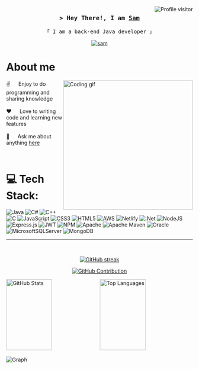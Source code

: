 <a href="https://komarev.com/ghpvc/?username=echomaverick">
  <img align="right" src="https://komarev.com/ghpvc/?username=echomaverick&label=Visitors&color=0e75b6&style=flat" alt="Profile visitor" />
</a>

<h3 align="center">
        <samp>&gt; Hey There!, I am
                <b><a target="_blank" href="https://samueldervishi.vercel.app">Sam</a></b>
        </samp>
</h3>


<p align="center"> 
  <samp>
    「 I am a back-end Java developer 」
  </samp>
</p>

<p align="center">
 <a href="https://samueldervishi.vercel.app" target="blank">
  <img src="https://img.shields.io/badge/Website-DC143C?style=for-the-badge&logo=medium&logoColor=white" alt="sam" />
 </a>
</p>

<!-- About Section -->
 # About me
 
<p>
 <img align="right" width="350" src="/assets/programmer.gif" alt="Coding gif" />
  
 ✌️ &emsp; Enjoy to do programming and sharing knowledge <br/><br/>
 ❤️ &emsp; Love to writing code and learning new features<br/><br/>
 💬 &emsp; Ask me about anything [here](https://github.com/echomaverick/echomaverick/issues)
</p>
<br/>

# 💻 Tech Stack:
![Java](https://img.shields.io/badge/java-%23ED8B00.svg?style=for-the-badge&logo=openjdk&logoColor=white) ![C#](https://img.shields.io/badge/c%23-%23239120.svg?style=for-the-badge&logo=csharp&logoColor=white) ![C++](https://img.shields.io/badge/c++-%2300599C.svg?style=for-the-badge&logo=c%2B%2B&logoColor=white) ![C](https://img.shields.io/badge/c-%2300599C.svg?style=for-the-badge&logo=c&logoColor=white) ![JavaScript](https://img.shields.io/badge/javascript-%23323330.svg?style=for-the-badge&logo=javascript&logoColor=%23F7DF1E) ![CSS3](https://img.shields.io/badge/css3-%231572B6.svg?style=for-the-badge&logo=css3&logoColor=white) ![HTML5](https://img.shields.io/badge/html5-%23E34F26.svg?style=for-the-badge&logo=html5&logoColor=white) ![AWS](https://img.shields.io/badge/AWS-%23FF9900.svg?style=for-the-badge&logo=amazon-aws&logoColor=white) ![Netlify](https://img.shields.io/badge/netlify-%23000000.svg?style=for-the-badge&logo=netlify&logoColor=#00C7B7) ![.Net](https://img.shields.io/badge/.NET-5C2D91?style=for-the-badge&logo=.net&logoColor=white) ![NodeJS](https://img.shields.io/badge/node.js-6DA55F?style=for-the-badge&logo=node.js&logoColor=white) ![Express.js](https://img.shields.io/badge/express.js-%23404d59.svg?style=for-the-badge&logo=express&logoColor=%2361DAFB) ![JWT](https://img.shields.io/badge/JWT-black?style=for-the-badge&logo=JSON%20web%20tokens) ![NPM](https://img.shields.io/badge/NPM-%23CB3837.svg?style=for-the-badge&logo=npm&logoColor=white) ![Apache](https://img.shields.io/badge/apache-%23D42029.svg?style=for-the-badge&logo=apache&logoColor=white) ![Apache Maven](https://img.shields.io/badge/Apache%20Maven-C71A36?style=for-the-badge&logo=Apache%20Maven&logoColor=white) ![Oracle](https://img.shields.io/badge/Oracle-F80000?style=for-the-badge&logo=oracle&logoColor=white) ![MicrosoftSQLServer](https://img.shields.io/badge/Microsoft%20SQL%20Server-CC2927?style=for-the-badge&logo=microsoft%20sql%20server&logoColor=white) ![MongoDB](https://img.shields.io/badge/MongoDB-%234ea94b.svg?style=for-the-badge&logo=mongodb&logoColor=white)
<hr/>
<br/>

<p align="center">
  <a href="https://github-readme-streak-stats.herokuapp.com/?user=echomaverick&theme=radical&border=7F3FBF&background=0D1117">
    <img src="https://github-readme-streak-stats.herokuapp.com/?user=echomaverick&theme=radical&border=7F3FBF&background=0D1117" alt="GitHub streak"/>
  </a>
</p>

<p align="center">
  <a href="https://github-profile-summary-cards.vercel.app/api/cards/profile-details?username=echomaverick&theme=radical">
    <img src="https://github-profile-summary-cards.vercel.app/api/cards/profile-details?username=echomaverick&theme=radical" alt="GitHub Contribution"/>
  </a>
</p>
<a> 
  <a href="https://github-readme-stats.vercel.app/api?username=echomaverick&hide_border=false&include_all_commits=true&count_private=false&theme=react&border_color=7F3FBF&bg_color=0D1117&title_color=F85D7F&icon_color=F8D866&show_icons=true"><img alt="GitHub Stats" src="https://github-readme-stats.vercel.app/api?username=echomaverick&hide_border=false&include_all_commits=true&count_private=false&theme=react&border_color=7F3FBF&bg_color=0D1117&title_color=F85D7F&icon_color=F8D866&show_icons=true" height="192px" width="49.5%"/></a>
  <a href="https://denvercoder1-github-readme-stats.vercel.app/api/top-langs/?username=echomaverick&langs_count=8&layout=compact&theme=react&border_color=7F3FBF&bg_color=0D1117&title_color=F85D7F&icon_color=F8D866"><img alt="Top Languages" src="https://denvercoder1-github-readme-stats.vercel.app/api/top-langs/?username=echomaverick&langs_count=8&layout=compact&theme=react&border_color=7F3FBF&bg_color=0D1117&title_color=F85D7F&icon_color=F8D866" height="192px" width="49.5%"/></a>
  <br/>
</a>


![Graph](https://github-readme-activity-graph.vercel.app/graph?username=echomaverick&bg_color=0D1117&color=7F3FBF&line=7F3FBF&point=7F3FBF&area_color=FFFFFF&title_color=FFFFFF&area=true)

